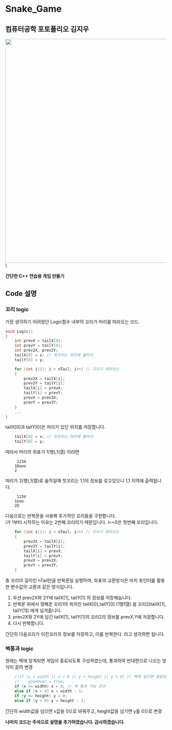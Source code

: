# Snake_Game
 
## 컴퓨터공학 포토폴리오 김지우

<img src = "https://user-images.githubusercontent.com/60593969/104793572-917e4c00-57e6-11eb-83b0-796b9b6f6d77.gif" width="700px">\

**간단한 C++ 연습용 게임 만들기**

## Code 설명

### 꼬리 logic

가장 생각하기 어려웠던 Logic함수 내부의 꼬리가 머리를 따라오는 코드.
```C
void Logic()
{
    int prevX = tailX[0];
    int prevY = tailY[0];
    int prev2X, prev2Y;
    tailX[0] = x; // 첫꼬리는 머리에 붙어서 
    tailY[0] = y;

    for (int i(1); i < nTail; i++) // 꼬리가 따라오는 
    {
        prev2X = tailX[i];
        prev2Y = tailY[i];
        tailX[i] = prevX;
        tailY[i] = prevY;
        prevX = prev2X;
        prevY = prev2Y;
    }
    ...
}
```

tailX[0]과 tailY[0]은 머리가 있던 위치를 저장합니다.
```C
    tailX[0] = x; // 첫꼬리는 머리에 붙어서 
    tailY[0] = y;
```

따라서 머리의 좌표가 1(행),1(열) 이라면 
```
     1234
    1Oooo
    2
```
머리가 2(행),1(열)로 움직일때 첫꼬리는 1,1의 정보를 갖고있으니 1,1 지역에 출력됩니다.
```
     1234
    1ooo
    2O
```

다음으로는 반복문을 사용해 추가적인 꼬리들을 구현합니다.   
i가 1부터 시작하는 이유는 2번째 꼬리이기 때문입니다. i==0은 첫번째 꼬리입니다.
```C
    for (int i(1); i < nTail; i++) // 꼬리가 따라오는 
    {
        prev2X = tailX[i];
        prev2Y = tailY[i];
        tailX[i] = prevX;
        tailY[i] = prevY;
        prevX = prev2X;
        prevY = prev2Y;
    }
```

총 꼬리의 길이인 nTail만큼 반복문일 실행하며, 좌표의 교환방식은 마치 포인터를 활용한 변수값의 교환과 같은 방식입니다.   
1) 우선 prev2X와 2Y에 tailX[1], tailY[1] 의 정보를 저장해놉니다.  
2) 반복문 위에서 정해준 꼬리1의 위치인 tailX[0],tailY[0] (1행1열) 을 꼬리2(tailX[1], tailY[1]) 에게 넘겨줍니다.
3) prev2X와 2Y에 담긴 tailX[1], tailY[1]의 꼬리2의 정보를 prevX,Y에 저장합니다.
4) 다시 반복합니다.
    
간단히 다음꼬리가 이전꼬리의 정보를 저장하고, 이를 반복한다. 라고 생각하면 됩니다.

### 벽통과 logic
원래는 벽에 닿게되면 게임이 종료되도록 구성하였는데, 통과하여 반대편으로 나오는 방식이 끌려 변경
```C
    //if (x > width || x < 0 || y > height || y < 0) // 벽에 닿으면 종료되는 조건 
    //    gameOver = true;
    if (x >= width) x = 0; // 벽 통과 가능 조건
    else if (x < 0) x = width - 1;
    if (y >= height) y = 0;
    else if (y < 0) y = height - 1;
```

간단히 width값을 넘으면 x값을 0으로 바꿔주고, height값을 넘기면 y를 0으로 변경

**나머지 코드는 주석으로 설명을 추가하였습니다. 감사하겠습니다.**
